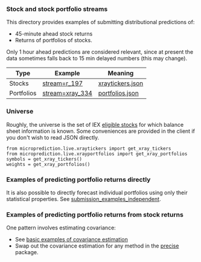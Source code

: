 
### Stock and stock portfolio streams

This directory provides examples of submitting distributional predictions of:
  - 45-minute ahead stock returns
  - Returns of portfolios of stocks. 
  
Only 1 hour ahead predictions are considered relevant, since at present the data sometimes falls back to 15 min delayed numbers (this may change).  


 | Type           | Example                                                                                   | Meaning       |
 |----------------|-------------------------------------------------------------------------------------------|---------------|
 | Stocks         | [stream=r_197](https://www.microprediction.org/stream_dashboard.html?stream=r_197)        | [xraytickers.json](https://raw.githubusercontent.com/microprediction/microprediction/master/microprediction/live/xraytickers.json) |
 | Portfolios     | [stream=xray_334](https://www.microprediction.org/stream_dashboard.html?stream=xray_334) | [portfolios.json](https://raw.githubusercontent.com/microprediction/microprediction/master/microprediction/live/xrayportfolios.json) |

### Universe
Roughly, the universe is the set of IEX [eligible stocks](https://iextrading.com/trading/eligible-symbols/) for which balance sheet information is known. Some conveniences are provided in the client if you don't wish to read JSON directly. 

    from microprediction.live.xraytickers import get_xray_tickers 
    from microprediction.live.xrayportfolios import get_xray_portfolios
    symbols = get_xray_tickers()
    weights = get_xray_portfolios()
      
      
### Examples of predicting portfolio returns directly

It is also possible to directly forecast individual portfolios using only their statistical properties. See [submission_examples_independent](https://github.com/microprediction/microprediction/tree/master/submission_examples_independent). 
      
### Examples of predicting portfolio returns from stock returns

One pattern involves estimating covariance:

 - See [basic examples of covariance estimation](https://github.com/microprediction/precise/blob/main/examples_basic_usage/running_empirical_population_covariance.py) 
 - Swap out the covariance estimation for any method in the [precise](https://github.com/microprediction/precise) package. 
 


